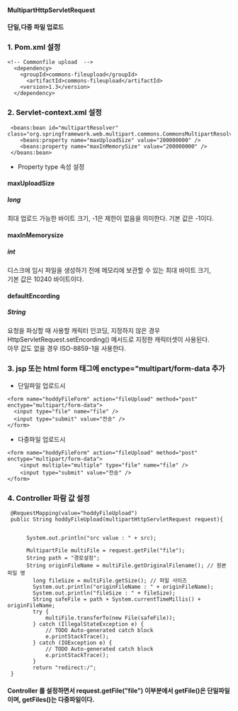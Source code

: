 #### MultipartHttpServletRequest 

#### 단일,다중 파일 업로드



### 1. Pom.xml 설정
```
<!-- Commonfile upload  -->
  <dependency>
    <groupId>commons-fileupload</groupId>
 	  <artifactId>commons-fileupload</artifactId>
    <version>1.3</version>
  </dependency>
```

### 2. Servlet-context.xml 설정
```
 <beans:bean id="multipartResolver" class="org.springframework.web.multipart.commons.CommonsMultipartResolver">
    <beans:property name="maxUploadSize" value="200000000" />
    <beans:property name="maxInMemorySize" value="200000000" />
 </beans:bean>
```

- Property type 속성 설정
 
#### maxUploadSize    
##### long      
최대 업로드 가능한 바이트 크기, -1은 제한이 없음을 의미한다. 기본 값은 -1이다.     
#### maxInMemorysize     
##### int    
디스크에 임시 파일을 생성하기 전에 메모리에 보관할 수 있는 최대 바이트 크기,    
기본 값은 10240 바이트이다.    
#### defaultEncording     
##### String    
요청을 파싱할 때 사용할 캐릭터 인코딩, 지정하지 않은 경우 HttpServletRequest.setEncording() 메서드로 지정한 캐릭터셋이 사용된다.    
아무 값도 없을 경우 ISO-8859-1을 사용한다.   


 
### 3. jsp 또는 html  form 태그에 enctype="multipart/form-data 추가    
- 단일파일 업로드시
```
<form name="hoddyFileForm" action="fileUpload" method="post" enctype="multipart/form-data">
  <input type="file" name="file" />
  <input type="submit" value="전송" />
</form>
```
- 다중파일 업로드시
```
<form name="hoddyFileForm" action="fileUpload" method="post" enctype="multipart/form-data">
    <input multiple="multiple" type="file" name="file" />
    <input type="submit" value="전송" />
</form>
```

### 4. Controller 파람 값 설정
```
 @RequestMapping(value="hoddyFileUpload")
 public String hoddyFileUpload(multipartHttpServletRequest request){
 

      System.out.println("src value : " + src);
      
      MultipartFile multiFile = request.getFile("file");
      String path = "경로설정";
      String originFileName = multiFile.getOriginalFilename(); // 원본 파일 명
        long fileSize = multiFile.getSize(); // 파일 사이즈
        System.out.println("originFileName : " + originFileName);
        System.out.println("fileSize : " + fileSize);
        String safeFile = path + System.currentTimeMillis() + originFileName;
        try {
            multiFile.transferTo(new File(safeFile));
        } catch (IllegalStateException e) {
            // TODO Auto-generated catch block
            e.printStackTrace();
        } catch (IOException e) {
            // TODO Auto-generated catch block
            e.printStackTrace();
        }
        return "redirect:/";
 }
```
#### Controller 를 설정하면서 request.getFile("file") 이부분에서 getFile()은 단일파일이며, getFiles()는 다중파일이다.


